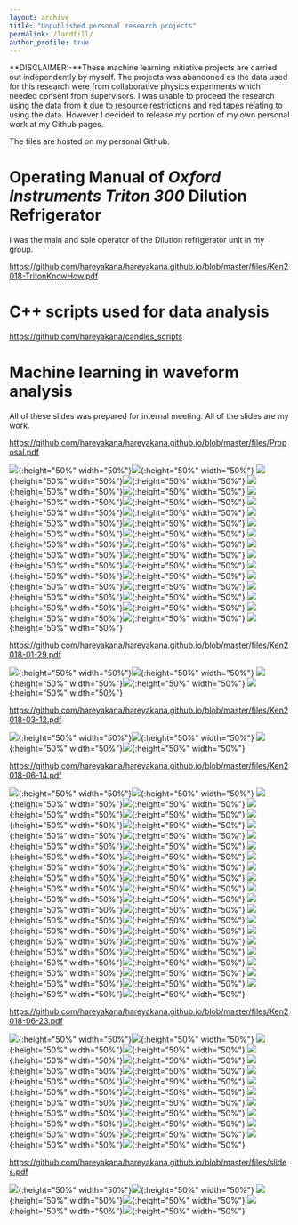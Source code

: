 ```yaml
---
layout: archive
title: "Unpublished personal research projects"
permalink: /landfill/
author_profile: true
---
```


**DISCLAIMER:-**These machine learning initiative projects are carried out independently by myself. The projects was abandoned as the data used for this research were from collaborative physics experiments which needed consent from supervisors. I was unable to proceed the research using the data from it due to resource restrictions and red tapes relating to using the data. However I decided to release my portion of my own personal work at my Github pages.

The files are hosted on my personal Github.

Operating Manual of *Oxford Instruments Triton 300* Dilution Refrigerator
====
I was the main and sole operator of the Dilution refrigerator unit in my group. 

<https://github.com/hareyakana/hareyakana.github.io/blob/master/files/Ken2018-TritonKnowHow.pdf>

C++ scripts used for data analysis
=====
<https://github.com/hareyakana/candles_scripts>

Machine learning in waveform analysis
=====
All of these slides was prepared for internal meeting. All of the slides are my work.

<https://github.com/hareyakana/hareyakana.github.io/blob/master/files/Proposal.pdf>

![](https://raw.githubusercontent.com/hareyakana/hareyakana.github.io/master/files/Proposal-01.jpg){:height="50%" width="50%"}![](https://raw.githubusercontent.com/hareyakana/hareyakana.github.io/master/files/Proposal-02.jpg){:height="50%" width="50%"}
![](https://raw.githubusercontent.com/hareyakana/hareyakana.github.io/master/files/Proposal-03.jpg){:height="50%" width="50%"}![](https://raw.githubusercontent.com/hareyakana/hareyakana.github.io/master/files/Proposal-04.jpg){:height="50%" width="50%"}
![](https://raw.githubusercontent.com/hareyakana/hareyakana.github.io/master/files/Proposal-05.jpg){:height="50%" width="50%"}![](https://raw.githubusercontent.com/hareyakana/hareyakana.github.io/master/files/Proposal-06.jpg){:height="50%" width="50%"}
![](https://raw.githubusercontent.com/hareyakana/hareyakana.github.io/master/files/Proposal-07.jpg){:height="50%" width="50%"}![](https://raw.githubusercontent.com/hareyakana/hareyakana.github.io/master/files/Proposal-08.jpg){:height="50%" width="50%"}
![](https://raw.githubusercontent.com/hareyakana/hareyakana.github.io/master/files/Proposal-09.jpg){:height="50%" width="50%"}![](https://raw.githubusercontent.com/hareyakana/hareyakana.github.io/master/files/Proposal-10.jpg){:height="50%" width="50%"}
![](https://raw.githubusercontent.com/hareyakana/hareyakana.github.io/master/files/Proposal-11.jpg){:height="50%" width="50%"}![](https://raw.githubusercontent.com/hareyakana/hareyakana.github.io/master/files/Proposal-12.jpg){:height="50%" width="50%"}
![](https://raw.githubusercontent.com/hareyakana/hareyakana.github.io/master/files/Proposal-13.jpg){:height="50%" width="50%"}![](https://raw.githubusercontent.com/hareyakana/hareyakana.github.io/master/files/Proposal-14.jpg){:height="50%" width="50%"}
![](https://raw.githubusercontent.com/hareyakana/hareyakana.github.io/master/files/Proposal-15.jpg){:height="50%" width="50%"}![](https://raw.githubusercontent.com/hareyakana/hareyakana.github.io/master/files/Proposal-16.jpg){:height="50%" width="50%"}
![](https://raw.githubusercontent.com/hareyakana/hareyakana.github.io/master/files/Proposal-17.jpg){:height="50%" width="50%"}![](https://raw.githubusercontent.com/hareyakana/hareyakana.github.io/master/files/Proposal-18.jpg){:height="50%" width="50%"}
![](https://raw.githubusercontent.com/hareyakana/hareyakana.github.io/master/files/Proposal-19.jpg){:height="50%" width="50%"}![](https://raw.githubusercontent.com/hareyakana/hareyakana.github.io/master/files/Proposal-20.jpg){:height="50%" width="50%"}
![](https://raw.githubusercontent.com/hareyakana/hareyakana.github.io/master/files/Proposal-21.jpg){:height="50%" width="50%"}![](https://raw.githubusercontent.com/hareyakana/hareyakana.github.io/master/files/Proposal-22.jpg){:height="50%" width="50%"}
![](https://raw.githubusercontent.com/hareyakana/hareyakana.github.io/master/files/Proposal-23.jpg){:height="50%" width="50%"}![](https://raw.githubusercontent.com/hareyakana/hareyakana.github.io/master/files/Proposal-24.jpg){:height="50%" width="50%"}
![](https://raw.githubusercontent.com/hareyakana/hareyakana.github.io/master/files/Proposal-25.jpg){:height="50%" width="50%"}![](https://raw.githubusercontent.com/hareyakana/hareyakana.github.io/master/files/Proposal-26.jpg){:height="50%" width="50%"}
![](https://raw.githubusercontent.com/hareyakana/hareyakana.github.io/master/files/Proposal-27.jpg){:height="50%" width="50%"}![](https://raw.githubusercontent.com/hareyakana/hareyakana.github.io/master/files/Proposal-28.jpg){:height="50%" width="50%"}
![](https://raw.githubusercontent.com/hareyakana/hareyakana.github.io/master/files/Proposal-29.jpg){:height="50%" width="50%"}![](https://raw.githubusercontent.com/hareyakana/hareyakana.github.io/master/files/Proposal-30.jpg){:height="50%" width="50%"}
![](https://raw.githubusercontent.com/hareyakana/hareyakana.github.io/master/files/Proposal-31.jpg){:height="50%" width="50%"}

<https://github.com/hareyakana/hareyakana.github.io/blob/master/files/Ken2018-01-29.pdf>

![](https://raw.githubusercontent.com/hareyakana/hareyakana.github.io/master/files/Ken2018-01-29-1.jpg){:height="50%" width="50%"}![](https://raw.githubusercontent.com/hareyakana/hareyakana.github.io/master/files/Ken2018-01-29-2.jpg){:height="50%" width="50%"}
![](https://raw.githubusercontent.com/hareyakana/hareyakana.github.io/master/files/Ken2018-01-29-3.jpg){:height="50%" width="50%"}![](https://raw.githubusercontent.com/hareyakana/hareyakana.github.io/master/files/Ken2018-01-29-4.jpg){:height="50%" width="50%"}
![](https://raw.githubusercontent.com/hareyakana/hareyakana.github.io/master/files/Ken2018-01-29-5.jpg){:height="50%" width="50%"}


<https://github.com/hareyakana/hareyakana.github.io/blob/master/files/Ken2018-03-12.pdf>

![](https://raw.githubusercontent.com/hareyakana/hareyakana.github.io/master/files/Ken2018-03-12-1.jpg){:height="50%" width="50%"}![](https://raw.githubusercontent.com/hareyakana/hareyakana.github.io/master/files/Ken2018-03-12-2.jpg){:height="50%" width="50%"}
![](https://raw.githubusercontent.com/hareyakana/hareyakana.github.io/master/files/Ken2018-03-12-3.jpg){:height="50%" width="50%"}![](https://raw.githubusercontent.com/hareyakana/hareyakana.github.io/master/files/Ken2018-03-12-4.jpg){:height="50%" width="50%"}

<https://github.com/hareyakana/hareyakana.github.io/blob/master/files/Ken2018-06-14.pdf>

![](https://raw.githubusercontent.com/hareyakana/hareyakana.github.io/master/files/Ken2018-06-14-01.jpg){:height="50%" width="50%"}![](https://raw.githubusercontent.com/hareyakana/hareyakana.github.io/master/files/Ken2018-06-14-02.jpg){:height="50%" width="50%"}
![](https://raw.githubusercontent.com/hareyakana/hareyakana.github.io/master/files/Ken2018-06-14-03.jpg){:height="50%" width="50%"}![](https://raw.githubusercontent.com/hareyakana/hareyakana.github.io/master/files/Ken2018-06-14-04.jpg){:height="50%" width="50%"}
![](https://raw.githubusercontent.com/hareyakana/hareyakana.github.io/master/files/Ken2018-06-14-05.jpg){:height="50%" width="50%"}![](https://raw.githubusercontent.com/hareyakana/hareyakana.github.io/master/files/Ken2018-06-14-06.jpg){:height="50%" width="50%"}
![](https://raw.githubusercontent.com/hareyakana/hareyakana.github.io/master/files/Ken2018-06-14-07.jpg){:height="50%" width="50%"}![](https://raw.githubusercontent.com/hareyakana/hareyakana.github.io/master/files/Ken2018-06-14-08.jpg){:height="50%" width="50%"}
![](https://raw.githubusercontent.com/hareyakana/hareyakana.github.io/master/files/Ken2018-06-14-09.jpg){:height="50%" width="50%"}![](https://raw.githubusercontent.com/hareyakana/hareyakana.github.io/master/files/Ken2018-06-14-10.jpg){:height="50%" width="50%"}
![](https://raw.githubusercontent.com/hareyakana/hareyakana.github.io/master/files/Ken2018-06-14-11.jpg){:height="50%" width="50%"}![](https://raw.githubusercontent.com/hareyakana/hareyakana.github.io/master/files/Ken2018-06-14-12.jpg){:height="50%" width="50%"}
![](https://raw.githubusercontent.com/hareyakana/hareyakana.github.io/master/files/Ken2018-06-14-13.jpg){:height="50%" width="50%"}![](https://raw.githubusercontent.com/hareyakana/hareyakana.github.io/master/files/Ken2018-06-14-14.jpg){:height="50%" width="50%"}
![](https://raw.githubusercontent.com/hareyakana/hareyakana.github.io/master/files/Ken2018-06-14-15.jpg){:height="50%" width="50%"}![](https://raw.githubusercontent.com/hareyakana/hareyakana.github.io/master/files/Ken2018-06-14-16.jpg){:height="50%" width="50%"}
![](https://raw.githubusercontent.com/hareyakana/hareyakana.github.io/master/files/Ken2018-06-14-17.jpg){:height="50%" width="50%"}![](https://raw.githubusercontent.com/hareyakana/hareyakana.github.io/master/files/Ken2018-06-14-18.jpg){:height="50%" width="50%"}
![](https://raw.githubusercontent.com/hareyakana/hareyakana.github.io/master/files/Ken2018-06-14-19.jpg){:height="50%" width="50%"}![](https://raw.githubusercontent.com/hareyakana/hareyakana.github.io/master/files/Ken2018-06-14-20.jpg){:height="50%" width="50%"}
![](https://raw.githubusercontent.com/hareyakana/hareyakana.github.io/master/files/Ken2018-06-14-21.jpg){:height="50%" width="50%"}![](https://raw.githubusercontent.com/hareyakana/hareyakana.github.io/master/files/Ken2018-06-14-22.jpg){:height="50%" width="50%"}
![](https://raw.githubusercontent.com/hareyakana/hareyakana.github.io/master/files/Ken2018-06-14-23.jpg){:height="50%" width="50%"}![](https://raw.githubusercontent.com/hareyakana/hareyakana.github.io/master/files/Ken2018-06-14-24.jpg){:height="50%" width="50%"}
![](https://raw.githubusercontent.com/hareyakana/hareyakana.github.io/master/files/Ken2018-06-14-25.jpg){:height="50%" width="50%"}![](https://raw.githubusercontent.com/hareyakana/hareyakana.github.io/master/files/Ken2018-06-14-26.jpg){:height="50%" width="50%"}
![](https://raw.githubusercontent.com/hareyakana/hareyakana.github.io/master/files/Ken2018-06-14-27.jpg){:height="50%" width="50%"}![](https://raw.githubusercontent.com/hareyakana/hareyakana.github.io/master/files/Ken2018-06-14-28.jpg){:height="50%" width="50%"}
![](https://raw.githubusercontent.com/hareyakana/hareyakana.github.io/master/files/Ken2018-06-14-29.jpg){:height="50%" width="50%"}![](https://raw.githubusercontent.com/hareyakana/hareyakana.github.io/master/files/Ken2018-06-14-30.jpg){:height="50%" width="50%"}
![](https://raw.githubusercontent.com/hareyakana/hareyakana.github.io/master/files/Ken2018-06-14-31.jpg){:height="50%" width="50%"}![](https://raw.githubusercontent.com/hareyakana/hareyakana.github.io/master/files/Ken2018-06-14-32.jpg){:height="50%" width="50%"}
![](https://raw.githubusercontent.com/hareyakana/hareyakana.github.io/master/files/Ken2018-06-14-33.jpg){:height="50%" width="50%"}![](https://raw.githubusercontent.com/hareyakana/hareyakana.github.io/master/files/Ken2018-06-14-34.jpg){:height="50%" width="50%"}
![](https://raw.githubusercontent.com/hareyakana/hareyakana.github.io/master/files/Ken2018-06-14-35.jpg){:height="50%" width="50%"}![](https://raw.githubusercontent.com/hareyakana/hareyakana.github.io/master/files/Ken2018-06-14-36.jpg){:height="50%" width="50%"}
![](https://raw.githubusercontent.com/hareyakana/hareyakana.github.io/master/files/Ken2018-06-14-37.jpg){:height="50%" width="50%"}![](https://raw.githubusercontent.com/hareyakana/hareyakana.github.io/master/files/Ken2018-06-14-38.jpg){:height="50%" width="50%"}
![](https://raw.githubusercontent.com/hareyakana/hareyakana.github.io/master/files/Ken2018-06-14-39.jpg){:height="50%" width="50%"}![](https://raw.githubusercontent.com/hareyakana/hareyakana.github.io/master/files/Ken2018-06-14-40.jpg){:height="50%" width="50%"}

<https://github.com/hareyakana/hareyakana.github.io/blob/master/files/Ken2018-06-23.pdf>

![](https://raw.githubusercontent.com/hareyakana/hareyakana.github.io/master/files/Ken2018-06-23-01.jpg){:height="50%" width="50%"}![](https://raw.githubusercontent.com/hareyakana/hareyakana.github.io/master/files/Ken2018-06-23-02.jpg){:height="50%" width="50%"}
![](https://raw.githubusercontent.com/hareyakana/hareyakana.github.io/master/files/Ken2018-06-23-03.jpg){:height="50%" width="50%"}![](https://raw.githubusercontent.com/hareyakana/hareyakana.github.io/master/files/Ken2018-06-23-04.jpg){:height="50%" width="50%"}
![](https://raw.githubusercontent.com/hareyakana/hareyakana.github.io/master/files/Ken2018-06-23-05.jpg){:height="50%" width="50%"}![](https://raw.githubusercontent.com/hareyakana/hareyakana.github.io/master/files/Ken2018-06-23-06.jpg){:height="50%" width="50%"}
![](https://raw.githubusercontent.com/hareyakana/hareyakana.github.io/master/files/Ken2018-06-23-07.jpg){:height="50%" width="50%"}![](https://raw.githubusercontent.com/hareyakana/hareyakana.github.io/master/files/Ken2018-06-23-08.jpg){:height="50%" width="50%"}
![](https://raw.githubusercontent.com/hareyakana/hareyakana.github.io/master/files/Ken2018-06-23-09.jpg){:height="50%" width="50%"}![](https://raw.githubusercontent.com/hareyakana/hareyakana.github.io/master/files/Ken2018-06-23-10.jpg){:height="50%" width="50%"}
![](https://raw.githubusercontent.com/hareyakana/hareyakana.github.io/master/files/Ken2018-06-23-11.jpg){:height="50%" width="50%"}![](https://raw.githubusercontent.com/hareyakana/hareyakana.github.io/master/files/Ken2018-06-23-12.jpg){:height="50%" width="50%"}
![](https://raw.githubusercontent.com/hareyakana/hareyakana.github.io/master/files/Ken2018-06-23-13.jpg){:height="50%" width="50%"}![](https://raw.githubusercontent.com/hareyakana/hareyakana.github.io/master/files/Ken2018-06-23-14.jpg){:height="50%" width="50%"}
![](https://raw.githubusercontent.com/hareyakana/hareyakana.github.io/master/files/Ken2018-06-23-15.jpg){:height="50%" width="50%"}![](https://raw.githubusercontent.com/hareyakana/hareyakana.github.io/master/files/Ken2018-06-23-16.jpg){:height="50%" width="50%"}
![](https://raw.githubusercontent.com/hareyakana/hareyakana.github.io/master/files/Ken2018-06-23-17.jpg){:height="50%" width="50%"}![](https://raw.githubusercontent.com/hareyakana/hareyakana.github.io/master/files/Ken2018-06-23-18.jpg){:height="50%" width="50%"}
![](https://raw.githubusercontent.com/hareyakana/hareyakana.github.io/master/files/Ken2018-06-23-19.jpg){:height="50%" width="50%"}![](https://raw.githubusercontent.com/hareyakana/hareyakana.github.io/master/files/Ken2018-06-23-20.jpg){:height="50%" width="50%"}
![](https://raw.githubusercontent.com/hareyakana/hareyakana.github.io/master/files/Ken2018-06-23-21.jpg){:height="50%" width="50%"}![](https://raw.githubusercontent.com/hareyakana/hareyakana.github.io/master/files/Ken2018-06-23-22.jpg){:height="50%" width="50%"}

<https://github.com/hareyakana/hareyakana.github.io/blob/master/files/slides.pdf>

![](https://raw.githubusercontent.com/hareyakana/hareyakana.github.io/master/files/slides-1.jpg){:height="50%" width="50%"}![](https://raw.githubusercontent.com/hareyakana/hareyakana.github.io/master/files/slides-2.jpg){:height="50%" width="50%"}
![](https://raw.githubusercontent.com/hareyakana/hareyakana.github.io/master/files/slides-3.jpg){:height="50%" width="50%"}![](https://raw.githubusercontent.com/hareyakana/hareyakana.github.io/master/files/slides-4.jpg){:height="50%" width="50%"}
![](https://raw.githubusercontent.com/hareyakana/hareyakana.github.io/master/files/slides-5.jpg){:height="50%" width="50%"}![](https://raw.githubusercontent.com/hareyakana/hareyakana.github.io/master/files/slides-6.jpg){:height="50%" width="50%"}
